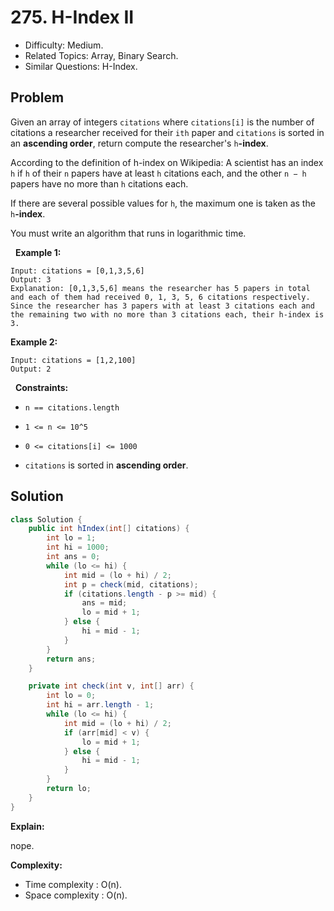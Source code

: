 # 275. H-Index II

- Difficulty: Medium.
- Related Topics: Array, Binary Search.
- Similar Questions: H-Index.

## Problem

Given an array of integers ```citations``` where ```citations[i]``` is the number of citations a researcher received for their ```ith``` paper and ```citations``` is sorted in an **ascending order**, return compute the researcher's ```h```**-index**.

According to the definition of h-index on Wikipedia: A scientist has an index ```h``` if ```h``` of their ```n``` papers have at least ```h``` citations each, and the other ```n − h``` papers have no more than ```h``` citations each.

If there are several possible values for ```h```, the maximum one is taken as the ```h```**-index**.

You must write an algorithm that runs in logarithmic time.

 
**Example 1:**

```
Input: citations = [0,1,3,5,6]
Output: 3
Explanation: [0,1,3,5,6] means the researcher has 5 papers in total and each of them had received 0, 1, 3, 5, 6 citations respectively.
Since the researcher has 3 papers with at least 3 citations each and the remaining two with no more than 3 citations each, their h-index is 3.
```

**Example 2:**

```
Input: citations = [1,2,100]
Output: 2
```

 
**Constraints:**


	
- ```n == citations.length```
	
- ```1 <= n <= 10^5```
	
- ```0 <= citations[i] <= 1000```
	
- ```citations``` is sorted in **ascending order**.



## Solution

```java
class Solution {
    public int hIndex(int[] citations) {
        int lo = 1;
        int hi = 1000;
        int ans = 0;
        while (lo <= hi) {
            int mid = (lo + hi) / 2;
            int p = check(mid, citations);
            if (citations.length - p >= mid) {
                ans = mid;
                lo = mid + 1;
            } else {
                hi = mid - 1;
            }
        }
        return ans;
    }

    private int check(int v, int[] arr) {
        int lo = 0;
        int hi = arr.length - 1;
        while (lo <= hi) {
            int mid = (lo + hi) / 2;
            if (arr[mid] < v) {
                lo = mid + 1;
            } else {
                hi = mid - 1;
            }
        }
        return lo;
    }
}
```

**Explain:**

nope.

**Complexity:**

* Time complexity : O(n).
* Space complexity : O(n).
